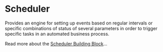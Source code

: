 # Scheduler

Provides an engine for setting up events based on regular intervals or specific combinations of status of several parameters in order to trigger specific tasks in an automated business process.

Read more about the [Scheduler Building Block](https://govstack.gitbook.io/bb-scheduler)...
